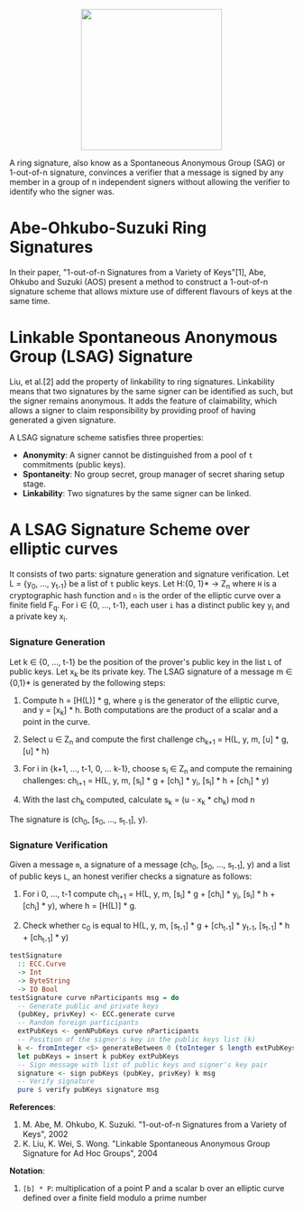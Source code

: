 <p align="center">
  <a href="http://www.adjoint.io"><img src="https://www.adjoint.io/images/logo-small.png" width="250"/></a>
</p>

A ring signature, also know as a Spontaneous Anonymous Group (SAG) or 1-out-of-n signature, convinces a verifier that a message is signed by any member in a group of n independent signers without allowing the verifier to identify who the signer was.

Abe-Ohkubo-Suzuki Ring Signatures
=================================

In their paper, "1-out-of-n Signatures from a Variety of Keys"[1], Abe, Ohkubo and Suzuki (AOS) present a method to construct a 1-out-of-n signature scheme that allows mixture use of different flavours of keys at the same time.

Linkable Spontaneous Anonymous Group (LSAG) Signature
=====================================================

Liu, et al.[2] add the property of linkability to ring signatures. Linkability means
that two signatures by the same signer can be identified as such, but the signer remains anonymous. It adds the feature of claimability, which allows a signer to claim responsibility by providing proof of having generated a given signature.

A LSAG signature scheme satisfies three properties:

- **Anonymity**: A signer cannot be distinguished from a pool of `t` commitments (public keys).
- **Spontaneity**: No group secret, group manager of secret sharing setup stage.
- **Linkability**: Two signatures by the same signer can be linked.

A LSAG Signature Scheme over elliptic curves
============================================

It consists of two parts: signature generation and signature verification. Let L = {y<sub>0</sub>, ..., y<sub>t-1</sub>} be a list of `t` public keys. Let H:{0, 1}* -> Z<sub>n</sub> where `H` is a cryptographic hash function and `n` is the order of the elliptic curve over a finite field F<sub>q</sub>. For i ∈ {0, ..., t-1},
each user `i` has a distinct public key y<sub>i</sub> and a private key x<sub>i</sub>.

### Signature Generation

Let k ∈ {0, ..., t-1} be the position of the prover's public key in the list `L`
of public keys. Let x<sub>k</sub> be its private key. The LSAG signature of a message m ∈ {0,1}* is generated by the following steps:

1. Compute h = [H(L)] \* g, where `g` is the generator of the elliptic curve, and
y = [x<sub>k</sub>] \* h. Both computations are the product of a scalar and a point in the curve.

2. Select u ∈ Z<sub>n</sub> and compute the first challenge ch<sub>k+1</sub> = H(L, y, m, [u] \* g, [u] \* h)

3. For i in {k+1, ..., t-1, 0, ... k-1}, choose s<sub>i</sub> ∈ Z<sub>n</sub> and compute the remaining challenges: ch<sub>i+1</sub> = H(L, y, m, [s<sub>i</sub>] \* g + [ch<sub>i</sub>] \* y<sub>i</sub>, [s<sub>i</sub>] \* h + [ch<sub>i</sub>] \* y)

4. With the last ch<sub>k</sub> computed, calculate s<sub>k</sub> = (u - x<sub>k</sub> \* ch<sub>k</sub>) mod n

The signature is (ch<sub>0</sub>, [s<sub>0</sub>, ..., s<sub>t-1</sub>], y).

### Signature Verification

Given a message `m`, a signature of a message (ch<sub>0</sub>, [s<sub>0</sub>, ..., s<sub>t-1</sub>], y) and a list of public keys `L`, an honest verifier checks a signature as follows:

1. For i  0, ..., t-1 compute ch<sub>i+1</sub> = H(L, y, m, [s<sub>i</sub>] \* g + [ch<sub>i</sub>] \* y<sub>i</sub>, [s<sub>i</sub>] \* h + [ch<sub>i</sub>] \* y), where h = [H(L)] \* g.

2. Check whether c<sub>0</sub> is equal to H(L, y, m, [s<sub>t-1</sub>] \* g + [ch<sub>t-1</sub>] \* y<sub>t-1</sub>, [s<sub>t-1</sub>] \* h + [ch<sub>t-1</sub>] \* y)

```haskell
testSignature
  :: ECC.Curve
  -> Int
  -> ByteString
  -> IO Bool
testSignature curve nParticipants msg = do
  -- Generate public and private keys
  (pubKey, privKey) <- ECC.generate curve
  -- Random foreign participants
  extPubKeys <- genNPubKeys curve nParticipants
  -- Position of the signer's key in the public keys list (k)
  k <- fromInteger <$> generateBetween 0 (toInteger $ length extPubKeys - 1)
  let pubKeys = insert k pubKey extPubKeys
  -- Sign message with list of public keys and signer's key pair
  signature <- sign pubKeys (pubKey, privKey) k msg
  -- Verify signature
  pure $ verify pubKeys signature msg
```

**References**:
1. M. Abe, M. Ohkubo, K. Suzuki. "1-out-of-n Signatures from a Variety of Keys", 2002
2. K. Liu, K. Wei, S. Wong. "Linkable Spontaneous Anonymous Group
Signature for Ad Hoc Groups", 2004


**Notation**:

1. `[b] * P`: multiplication of a point P and a scalar b over an elliptic curve defined over a finite field modulo a prime number
